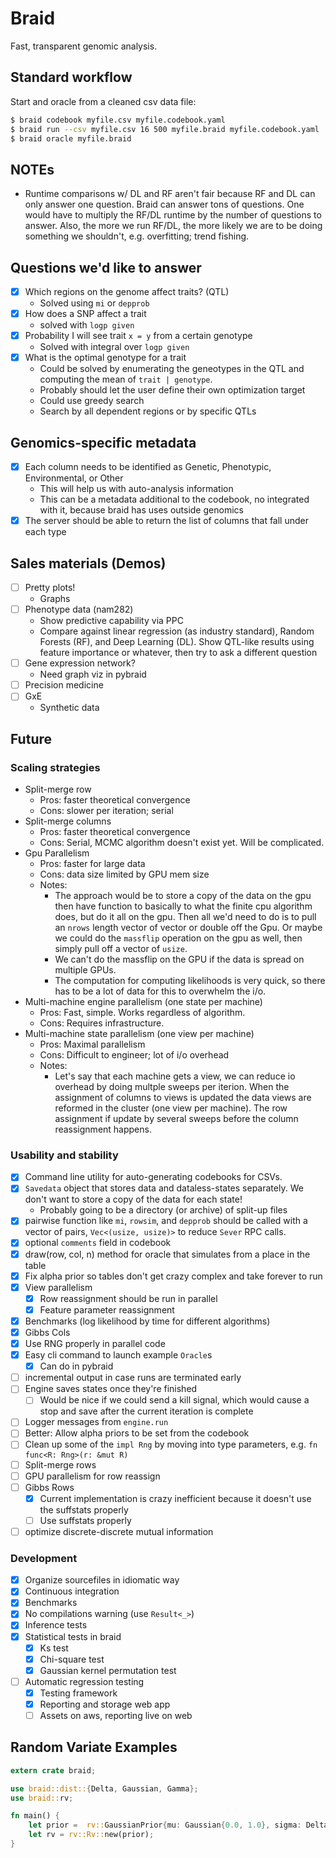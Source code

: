 # Braid

Fast, transparent genomic analysis.

## Standard workflow

Start and oracle from a cleaned csv data file:

```bash
$ braid codebook myfile.csv myfile.codebook.yaml
$ braid run --csv myfile.csv 16 500 myfile.braid myfile.codebook.yaml
$ braid oracle myfile.braid
```

## NOTEs
- Runtime comparisons w/ DL and RF aren't fair because RF and DL can only
  answer one question. Braid can answer tons of questions. One would have to
  multiply the RF/DL runtime by the number of questions to answer. Also, the
  more we run RF/DL, the more likely we are to be doing something we shouldn't,
  e.g. overfitting; trend fishing.

## Questions we'd like to answer
- [X] Which regions on the genome affect traits? (QTL)
    - Solved using `mi` or `depprob`
- [X] How does a SNP affect a trait
    - solved with `logp given`
- [X] Probability I will see trait `x = y` from a certain genotype
    - Solved with integral over `logp given`
- [X] What is the optimal genotype for a trait
    - Could be solved by enumerating the geneotypes in the QTL and computing
      the mean of `trait | genotype`.
    - Probably should let the user define their own optimization target
    - Could use greedy search
    - Search by all dependent regions or by specific QTLs

## Genomics-specific metadata
- [X] Each column needs to be identified as Genetic, Phenotypic, Environmental,
  or Other
  - This will help us with auto-analysis information
  - This can be a metadata additional to the codebook, no integrated with it,
    because braid has uses outside genomics
- [X] The server should be able to return the list of columns that fall under
  each type

## Sales materials (Demos)
- [ ] Pretty plots!
    - Graphs
- [ ] Phenotype data (nam282)
    + Show predictive capability via PPC
    + Compare against linear regression (as industry standard), Random Forests
      (RF), and Deep Learning (DL). Show QTL-like results using feature
      importance or whatever, then try to ask a different question
- [ ] Gene expression network?
    + Need graph viz in pybraid
- [ ] Precision medicine
- [ ] GxE
    + Synthetic data

## Future

### Scaling strategies

- Split-merge row
    + Pros: faster theoretical convergence
    + Cons: slower per iteration; serial
- Split-merge columns
    + Pros: faster theoretical convergence
    + Cons: Serial, MCMC algorithm doesn't exist yet. Will be complicated.
- Gpu Parallelism
    + Pros: faster for large data
    + Cons: data size limited by GPU mem size
    + Notes:
        - The approach would be to store a copy of the data on the gpu then
          have function to basically to what the finite cpu algorithm does, but
          do it all on the gpu. Then all we'd need to do is to pull an `nrows`
          length vector of vector or double off the Gpu. Or maybe we could do
          the `massflip` operation on the gpu as well, then simply pull off a
          vector of `usize`.
        - We can't do the massflip on the GPU if the data is spread on multiple
          GPUs.
        - The computation for computing likelihoods is very quick, so there has
          to be a lot of data for this to overwhelm the i/o.
- Multi-machine engine parallelism (one state per machine)
    + Pros: Fast, simple. Works regardless of algorithm.
    + Cons: Requires infrastructure.
- Multi-machine state parallelism (one view per machine)
    + Pros: Maximal parallelism
    + Cons: Difficult to engineer; lot of i/o overhead
    + Notes:
        - Let's say that each machine gets a view, we can reduce io overhead by
          doing multple sweeps per iterion. When the assignment of columns to
          views is updated the data views are reformed in the cluster (one view
          per machine). The row assignment if update by several sweeps before
          the column reassignment happens.

### Usability and stability

- [X] Command line utility for auto-generating codebooks for CSVs.
- [X] `Savedata` object that stores data and dataless-states separately. We
  don't want to store a copy of the data for each state!
    + Probably going to be a directory (or archive) of split-up files
- [X] pairwise function like `mi`, `rowsim`, and `depprob` should be called
  with a vector of pairs, `Vec<(usize, usize)>` to reduce `Sever` RPC calls.
- [X] optional `comments` field in codebook
- [X] draw(row, col, n) method for oracle that simulates from a place in the
  table
- [X] Fix alpha prior so tables don't get crazy complex and take forever to run
- [X] View parallelism
    - [X] Row reassignment should be run in parallel
    - [X] Feature parameter reassignment
- [X] Benchmarks (log likelihood by time for different algorithms)
- [X] Gibbs Cols
- [X] Use RNG properly in parallel code
- [X] Easy cli command to launch example `Oracle`s
    - [X] Can do in pybraid
- [ ] incremental output in case runs are terminated early
- [ ] Engine saves states once they're finished
    - [ ] Would be nice if we could send a kill signal, which would cause a
      stop and save after the current iteration is complete
- [ ] Logger messages from `engine.run`
- [ ] Better: Allow alpha priors to be set from the codebook
- [ ] Clean up some of the `impl Rng` by moving into type parameters, e.g.
      `fn func<R: Rng>(r: &mut R)`
- [ ] Split-merge rows
- [ ] GPU parallelism for row reassign
- [ ] Gibbs Rows
    - [X] Current implementation is crazy inefficient because it doesn't use the
      suffstats properly
    - [ ] Use suffstats properly
- [ ] optimize discrete-discrete mutual information

### Development
- [X] Organize sourcefiles in idiomatic way
- [X] Continuous integration
- [X] Benchmarks
- [X] No compilations warning (use `Result<_>`)
- [X] Inference tests
- [X] Statistical tests in braid
    - [X] Ks test
    - [X] Chi-square test
    - [X] Gaussian kernel permutation test
- [ ] Automatic regression testing
    - [X] Testing framework
    - [X] Reporting and storage web app
    - [ ] Assets on aws, reporting live on web

## Random Variate Examples

```rust
extern crate braid;

use braid::dist::{Delta, Gaussian, Gamma};
use braid::rv;

fn main() {
    let prior =  rv::GaussianPrior{mu: Gaussian{0.0, 1.0}, sigma: Delta{1.0}};
    let rv = rv::Rv::new(prior);
}
```
